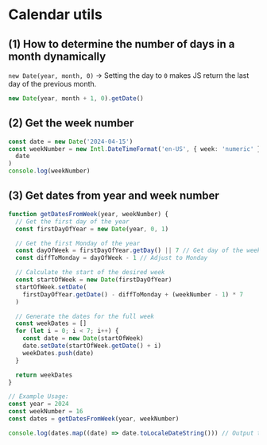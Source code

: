 # Calendar utils

## (1) How to determine the number of days in a month dynamically

`new Date(year, month, 0)` -> Setting the day to `0` makes JS return the last day of the previous month.

```ts
new Date(year, month + 1, 0).getDate()
```

## (2) Get the week number

```ts
const date = new Date('2024-04-15')
const weekNumber = new Intl.DateTimeFormat('en-US', { week: 'numeric' }).format(
  date
)
console.log(weekNumber)
```

## (3) Get dates from year and week number

```ts
function getDatesFromWeek(year, weekNumber) {
  // Get the first day of the year
  const firstDayOfYear = new Date(year, 0, 1)

  // Get the first Monday of the year
  const dayOfWeek = firstDayOfYear.getDay() || 7 // Get day of the week (1-7)
  const diffToMonday = dayOfWeek - 1 // Adjust to Monday

  // Calculate the start of the desired week
  const startOfWeek = new Date(firstDayOfYear)
  startOfWeek.setDate(
    firstDayOfYear.getDate() - diffToMonday + (weekNumber - 1) * 7
  )

  // Generate the dates for the full week
  const weekDates = []
  for (let i = 0; i < 7; i++) {
    const date = new Date(startOfWeek)
    date.setDate(startOfWeek.getDate() + i)
    weekDates.push(date)
  }

  return weekDates
}

// Example Usage:
const year = 2024
const weekNumber = 16
const dates = getDatesFromWeek(year, weekNumber)

console.log(dates.map((date) => date.toLocaleDateString())) // Output the dates in a readable format
```
